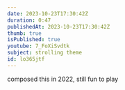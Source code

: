 ```yaml
---
date: 2023-10-23T17:30:42Z
duration: 0:47
publishedAt: 2023-10-23T17:30:42Z
thumb: true
isPublished: true
youtube: 7_FoXiSvdtk
subject: strolling theme
id: lo365jtf
---
```

composed this in 2022, still fun to play
